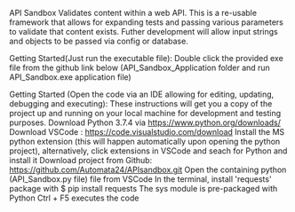API Sandbox
Validates content within a web API. 
This is a re-usable framework that allows for expanding tests and passing various parameters to validate that content exists. Futher development will allow input strings and objects to be passed via config or database.


Getting Started(Just run the executable file):
Double click the provided exe file from the github link below (API_Sandbox_Application folder and run API_Sandbox.exe application file)

 
Getting Started (Open the code via an IDE allowing for editing, updating, debugging and executing):
These instructions will get you a copy of the project up and running on your local machine for development and testing purposes. 
Download Python 3.7.4 via https://www.python.org/downloads/
Download VSCode : https://code.visualstudio.com/download
Install the MS python extension (this will happen automatically upon opening the python project), alternatively, click extensions in VSCode and seach for Python and install it
Download project from Github: https://github.com/Automata24/APIsandbox.git
Open the containing python (API_Sandbox.py file) file from VSCode
In the terminal, install 'requests' package with $ pip install requests
The sys module is pre-packaged with Python
Ctrl + F5 executes the code
